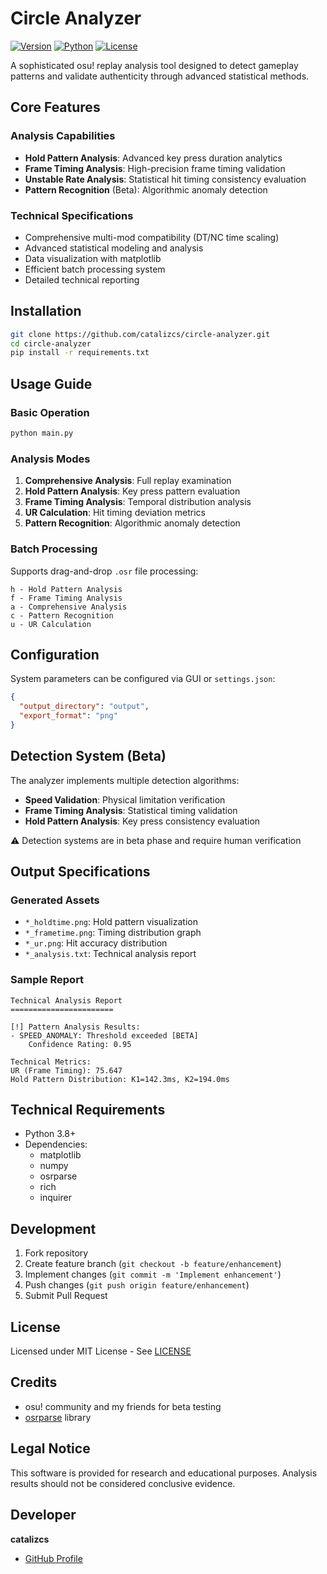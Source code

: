 # Circle Analyzer

[![Version](https://img.shields.io/badge/version-1.0.0-blue)](https://github.com/tamaisme/circle-hold-contribution/releases)
[![Python](https://img.shields.io/badge/python-3.8%2B-blue)](https://www.python.org/)
[![License](https://img.shields.io/badge/license-MIT-green)](LICENSE)

A sophisticated osu! replay analysis tool designed to detect gameplay patterns and validate authenticity through advanced statistical methods.

## Core Features

### Analysis Capabilities

- **Hold Pattern Analysis**: Advanced key press duration analytics
- **Frame Timing Analysis**: High-precision frame timing validation
- **Unstable Rate Analysis**: Statistical hit timing consistency evaluation
- **Pattern Recognition** (Beta): Algorithmic anomaly detection

### Technical Specifications

- Comprehensive multi-mod compatibility (DT/NC time scaling)
- Advanced statistical modeling and analysis
- Data visualization with matplotlib
- Efficient batch processing system
- Detailed technical reporting

## Installation

```bash
git clone https://github.com/catalizcs/circle-analyzer.git
cd circle-analyzer
pip install -r requirements.txt
```

## Usage Guide

### Basic Operation

```bash
python main.py
```

### Analysis Modes

1. **Comprehensive Analysis**: Full replay examination
2. **Hold Pattern Analysis**: Key press pattern evaluation
3. **Frame Timing Analysis**: Temporal distribution analysis
4. **UR Calculation**: Hit timing deviation metrics
5. **Pattern Recognition**: Algorithmic anomaly detection

### Batch Processing

Supports drag-and-drop `.osr` file processing:

```
h - Hold Pattern Analysis
f - Frame Timing Analysis
a - Comprehensive Analysis
c - Pattern Recognition
u - UR Calculation
```

## Configuration

System parameters can be configured via GUI or `settings.json`:

```json
{
  "output_directory": "output",
  "export_format": "png"
}
```

## Detection System (Beta)

The analyzer implements multiple detection algorithms:

- **Speed Validation**: Physical limitation verification
- **Frame Timing Analysis**: Statistical timing validation
- **Hold Pattern Analysis**: Key press consistency evaluation

⚠️ Detection systems are in beta phase and require human verification

## Output Specifications

### Generated Assets

- `*_holdtime.png`: Hold pattern visualization
- `*_frametime.png`: Timing distribution graph
- `*_ur.png`: Hit accuracy distribution
- `*_analysis.txt`: Technical analysis report

### Sample Report

```
Technical Analysis Report
=======================

[!] Pattern Analysis Results:
- SPEED_ANOMALY: Threshold exceeded [BETA]
    Confidence Rating: 0.95

Technical Metrics:
UR (Frame Timing): 75.647
Hold Pattern Distribution: K1=142.3ms, K2=194.0ms
```

## Technical Requirements

- Python 3.8+
- Dependencies:
  - matplotlib
  - numpy
  - osrparse
  - rich
  - inquirer

## Development

1. Fork repository
2. Create feature branch (`git checkout -b feature/enhancement`)
3. Implement changes (`git commit -m 'Implement enhancement'`)
4. Push changes (`git push origin feature/enhancement`)
5. Submit Pull Request

## License

Licensed under MIT License - See [LICENSE](LICENSE)

## Credits

- osu! community and my friends for beta testing
- [osrparse](https://github.com/kszlim/osu-replay-parser) library

## Legal Notice

This software is provided for research and educational purposes. Analysis results should not be considered conclusive evidence.

## Developer

**catalizcs**

- [GitHub Profile](https://github.com/catalizcs)
